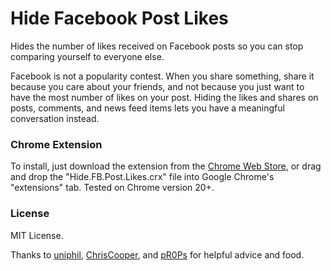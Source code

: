 # Hide Facebook Post Likes

Hides the number of likes received on Facebook posts so you can stop comparing yourself to everyone else.

Facebook is not a popularity contest. When you share something, share it because you care about your friends, and not because you just want to have the most number of likes on your post. Hiding the likes and shares on posts, comments, and news feed items lets you have a meaningful conversation instead.

### Chrome Extension
To install, just download the extension from the [Chrome Web Store](https://chrome.google.com/webstore/detail/hide-facebook-post-likes/epbnnhamgebfpfopdghjimdgfllbfpak), or drag and drop the "Hide.FB.Post.Likes.crx" file into Google Chrome's "extensions" tab. Tested on Chrome version 20+.

### License
MIT License.

Thanks to [uniphil](https://github.com/uniphil), [ChrisCooper](https://github.com/ChrisCooper), and [pR0Ps](https://github.com/pR0Ps) for helpful advice and food.
